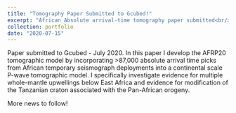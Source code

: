 ```yaml
---
title: "Tomography Paper Submitted to Gcubed!"
excerpt: "African Absolute arrival-time tomography paper submitted<br/><img src='/images/AFRP20_model_3d_plot_1.png'>"
collection: portfolio
date: "2020-07-15"
---
```


Paper submitted to Gcubed - July 2020. In this paper I develop the AFRP20 tomographic model by incorporating >87,000 absolute arrival time picks from African temporary seismograph deployments into a continental scale P-wave tomographic model. I specifically investigate evidence for multiple whole-mantle upwellings below East Africa and evidence for modification of the Tanzanian craton associated with the Pan-African orogeny.

More news to follow!
